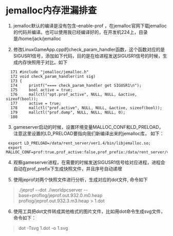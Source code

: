 jemalloc内存泄漏排查
====


1. jemalloc默认的编译是没有包含–enable-prof ，在jemalloc官网下载jemalloc的代码并编译。也可以使用我已经编译好的，在开发机224上，目录是/home/jack/jemalloc

2. 修改LinuxGameApp.cpp的check\_param\_handler函数，这个函数对应的是SIGUSR1信号，添加如下代码，目的是在给进程发送SIGUSR1信号的时候，生成内存快照用于对比。如下  
```
  171 #include "jemalloc/jemalloc.h"
  172 void check_param_handler(int sig)
  173 {
  174     printf("==== check_param_handler get SIGUSR1\n");
  175     bool active = true;
  176     mallctl("opt.prof_active", NULL, NULL, &active, sizeof(bool));
  177     active = true;
  178     mallctl("prof.active", NULL, NULL, &active, sizeof(bool));
  179     mallctl("prof.dump", NULL, NULL, NULL, 0);
  180
```

3. gameserver启动的时候，设置环境变量MALLOC\_CONF和LD\_PRELOAD，注意这里设置的LD\_PRELOAD要指向我们新编译出来的jemalloc库， 如下：  
```
 export LD_PRELOAD=/data/rent_server/ver1.4/bin/libjemalloc.so; 
 export MALLOC_CONF=prof:true,prof_active:false,prof_prefix:/data/rent_server/ver1.4/bin/proflog/jeprof.out
```
4. 观察gameserver进程，在需要的时候发送SIGUSR1信号给对应进程，进程会自动在prof\_prefix下生成快照文件，并且序号自动递增

5. 使用jeprof对两个快照文件进行分析，生成对应的dot文件, 命令如下
> ./jeprof --dot ./iworldpcserver --base=proflog/jeprof.out.932.0.m0.heap proflog/jeprof.out.932.3.m3.heap > 1.dot

6. 使用工具把dot文件转成其他格式的图片文件，比如用dot命令生成svg文件，命令如下：
> dot -Tsvg 1.dot -o 1.svg
